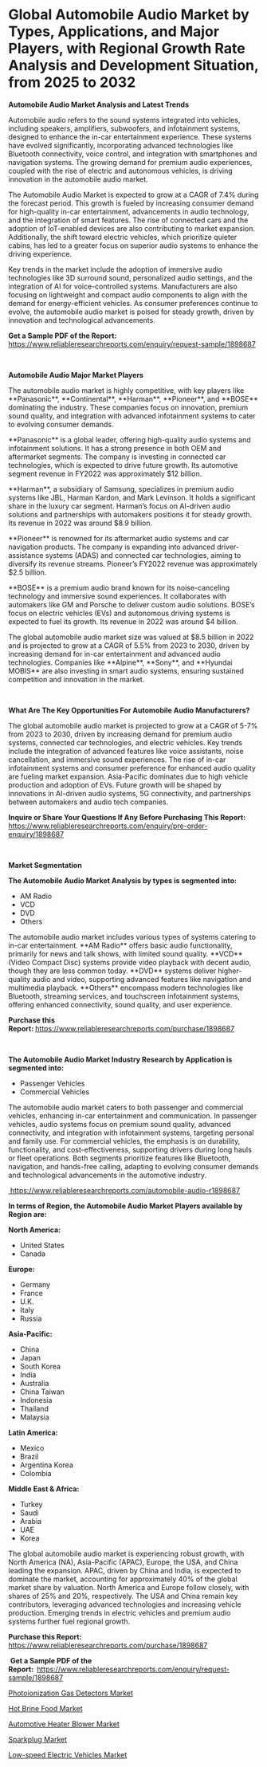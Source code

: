 <p><h1>Global Automobile Audio Market by Types, Applications, and Major Players, with Regional Growth Rate Analysis and Development Situation, from 2025 to 2032</h1></p><p><strong>Automobile Audio Market Analysis and Latest Trends</strong></p>
<p><p>Automobile audio refers to the sound systems integrated into vehicles, including speakers, amplifiers, subwoofers, and infotainment systems, designed to enhance the in-car entertainment experience. These systems have evolved significantly, incorporating advanced technologies like Bluetooth connectivity, voice control, and integration with smartphones and navigation systems. The growing demand for premium audio experiences, coupled with the rise of electric and autonomous vehicles, is driving innovation in the automobile audio market.</p><p>The Automobile Audio Market is expected to grow at a CAGR of 7.4% during the forecast period. This growth is fueled by increasing consumer demand for high-quality in-car entertainment, advancements in audio technology, and the integration of smart features. The rise of connected cars and the adoption of IoT-enabled devices are also contributing to market expansion. Additionally, the shift toward electric vehicles, which prioritize quieter cabins, has led to a greater focus on superior audio systems to enhance the driving experience.</p><p>Key trends in the market include the adoption of immersive audio technologies like 3D surround sound, personalized audio settings, and the integration of AI for voice-controlled systems. Manufacturers are also focusing on lightweight and compact audio components to align with the demand for energy-efficient vehicles. As consumer preferences continue to evolve, the automobile audio market is poised for steady growth, driven by innovation and technological advancements.</p></p>
<p><strong>Get a Sample PDF of the Report:&nbsp;</strong> <a href="https://www.reliableresearchreports.com/enquiry/request-sample/1898687?utm_campaign=12&utm_medium=2&utm_source=Github&utm_content=ia&utm_term=21012025&utm_id=automobile-audio">https://www.reliableresearchreports.com/enquiry/request-sample/1898687</a></p>
<p>&nbsp;</p>
<p><strong>Automobile Audio Major Market Players</strong></p>
<p><p>The automobile audio market is highly competitive, with key players like **Panasonic**, **Continental**, **Harman**, **Pioneer**, and **BOSE** dominating the industry. These companies focus on innovation, premium sound quality, and integration with advanced infotainment systems to cater to evolving consumer demands.</p><p>**Panasonic** is a global leader, offering high-quality audio systems and infotainment solutions. It has a strong presence in both OEM and aftermarket segments. The company is investing in connected car technologies, which is expected to drive future growth. Its automotive segment revenue in FY2022 was approximately $12 billion.</p><p>**Harman**, a subsidiary of Samsung, specializes in premium audio systems like JBL, Harman Kardon, and Mark Levinson. It holds a significant share in the luxury car segment. Harman’s focus on AI-driven audio solutions and partnerships with automakers positions it for steady growth. Its revenue in 2022 was around $8.9 billion.</p><p>**Pioneer** is renowned for its aftermarket audio systems and car navigation products. The company is expanding into advanced driver-assistance systems (ADAS) and connected car technologies, aiming to diversify its revenue streams. Pioneer’s FY2022 revenue was approximately $2.5 billion.</p><p>**BOSE** is a premium audio brand known for its noise-canceling technology and immersive sound experiences. It collaborates with automakers like GM and Porsche to deliver custom audio solutions. BOSE’s focus on electric vehicles (EVs) and autonomous driving systems is expected to fuel its growth. Its revenue in 2022 was around $4 billion.</p><p>The global automobile audio market size was valued at $8.5 billion in 2022 and is projected to grow at a CAGR of 5.5% from 2023 to 2030, driven by increasing demand for in-car entertainment and advanced audio technologies. Companies like **Alpine**, **Sony**, and **Hyundai MOBIS** are also investing in smart audio systems, ensuring sustained competition and innovation in the market.</p></p>
<p>&nbsp;</p>
<p><strong>What Are The Key Opportunities For Automobile Audio Manufacturers?</strong></p>
<p><p>The global automobile audio market is projected to grow at a CAGR of 5-7% from 2023 to 2030, driven by increasing demand for premium audio systems, connected car technologies, and electric vehicles. Key trends include the integration of advanced features like voice assistants, noise cancellation, and immersive sound experiences. The rise of in-car infotainment systems and consumer preference for enhanced audio quality are fueling market expansion. Asia-Pacific dominates due to high vehicle production and adoption of EVs. Future growth will be shaped by innovations in AI-driven audio systems, 5G connectivity, and partnerships between automakers and audio tech companies.</p></p>
<p><strong>Inquire or Share Your Questions If Any Before Purchasing This Report:</strong> <a href="https://www.reliableresearchreports.com/enquiry/pre-order-enquiry/1898687?utm_campaign=12&utm_medium=2&utm_source=Github&utm_content=ia&utm_term=21012025&utm_id=automobile-audio">https://www.reliableresearchreports.com/enquiry/pre-order-enquiry/1898687</a></p>
<p>&nbsp;</p>
<p><strong>Market Segmentation</strong></p>
<p><strong>The Automobile Audio Market Analysis by types is segmented into:</strong></p>
<p><ul><li>AM Radio</li><li>VCD</li><li>DVD</li><li>Others</li></ul></p>
<p><p>The automobile audio market includes various types of systems catering to in-car entertainment. **AM Radio** offers basic audio functionality, primarily for news and talk shows, with limited sound quality. **VCD** (Video Compact Disc) systems provide video playback with decent audio, though they are less common today. **DVD** systems deliver higher-quality audio and video, supporting advanced features like navigation and multimedia playback. **Others** encompass modern technologies like Bluetooth, streaming services, and touchscreen infotainment systems, offering enhanced connectivity, sound quality, and user experience.</p></p>
<p><strong>Purchase this Report:&nbsp;</strong><a href="https://www.reliableresearchreports.com/purchase/1898687?utm_campaign=12&utm_medium=2&utm_source=Github&utm_content=ia&utm_term=21012025&utm_id=automobile-audio">https://www.reliableresearchreports.com/purchase/1898687</a></p>
<p>&nbsp;</p>
<p><strong>The Automobile Audio Market Industry Research by Application is segmented into:</strong></p>
<p><ul><li>Passenger Vehicles</li><li>Commercial Vehicles</li></ul></p>
<p><p>The automobile audio market caters to both passenger and commercial vehicles, enhancing in-car entertainment and communication. In passenger vehicles, audio systems focus on premium sound quality, advanced connectivity, and integration with infotainment systems, targeting personal and family use. For commercial vehicles, the emphasis is on durability, functionality, and cost-effectiveness, supporting drivers during long hauls or fleet operations. Both segments prioritize features like Bluetooth, navigation, and hands-free calling, adapting to evolving consumer demands and technological advancements in the automotive industry.</p></p>
<p><a href="https://www.reliableresearchreports.com/automobile-audio-r1898687?utm_campaign=12&utm_medium=2&utm_source=Github&utm_content=ia&utm_term=21012025&utm_id=automobile-audio">&nbsp;https://www.reliableresearchreports.com/automobile-audio-r1898687</a></p>
<p><strong>In terms of Region, the Automobile Audio Market Players available by Region are:</strong></p>
<p>
    <p> <strong> North America: </strong>
        <ul>
            <li>United States</li>
            <li>Canada</li>
        </ul>
        </p> 
    <p> <strong> Europe: </strong>
        <ul>
            <li>Germany</li>
            <li>France</li>
            <li>U.K.</li>
            <li>Italy</li>
            <li>Russia</li>
        </ul>
        </p> 
    <p> <strong> Asia-Pacific: </strong>
        <ul>
            <li>China</li>
            <li>Japan</li>
            <li>South Korea</li>
            <li>India</li>
            <li>Australia</li>
            <li>China Taiwan</li>
            <li>Indonesia</li>
            <li>Thailand</li>
            <li>Malaysia</li>
        </ul>
        </p> 
    <p> <strong> Latin America: </strong>
        <ul>
            <li>Mexico</li>
            <li>Brazil</li>
            <li>Argentina Korea</li>
            <li>Colombia</li>
        </ul>
        </p> 
    <p> <strong> Middle East & Africa: </strong>
        <ul>
            <li>Turkey</li>
            <li>Saudi</li>
            <li>Arabia</li>
            <li>UAE</li>
            <li>Korea</li>
        </ul>
    </p>
    </p>
<p><p>The global automobile audio market is experiencing robust growth, with North America (NA), Asia-Pacific (APAC), Europe, the USA, and China leading the expansion. APAC, driven by China and India, is expected to dominate the market, accounting for approximately 40% of the global market share by valuation. North America and Europe follow closely, with shares of 25% and 20%, respectively. The USA and China remain key contributors, leveraging advanced technologies and increasing vehicle production. Emerging trends in electric vehicles and premium audio systems further fuel regional growth.</p></p>
<p><strong>Purchase this Report: </strong><a href="https://www.reliableresearchreports.com/purchase/1898687?utm_campaign=12&utm_medium=2&utm_source=Github&utm_content=ia&utm_term=21012025&utm_id=automobile-audio">https://www.reliableresearchreports.com/purchase/1898687</a></p>
<p>&nbsp;<strong>Get a Sample PDF of the Report:&nbsp;&nbsp;</strong><a href="https://www.reliableresearchreports.com/enquiry/request-sample/1898687?utm_campaign=12&utm_medium=2&utm_source=Github&utm_content=ia&utm_term=21012025&utm_id=automobile-audio">https://www.reliableresearchreports.com/enquiry/request-sample/1898687</a></p>
<p><strong></strong></p>
<p><p><a href="https://www.linkedin.com/pulse/growth-opportunities-photoionization-gas-detectors-market-wsoof?utm_campaign=12&utm_medium=2&utm_source=Github&utm_content=ia&utm_term=21012025&utm_id=automobile-audio">Photoionization Gas Detectors Market</a></p><p><a href="https://www.linkedin.com/pulse/from-2025-2032-industryrevenue-generation-current-kkanc?utm_campaign=12&utm_medium=2&utm_source=Github&utm_content=ia&utm_term=21012025&utm_id=automobile-audio">Hot Brine Food Market</a></p><p><a href="https://github.com/GenaGaines34/Market-Research-Report-List-1/blob/main/automotive-heater-blower-market.md?utm_campaign=12&utm_medium=2&utm_source=Github&utm_content=ia&utm_term=21012025&utm_id=automobile-audio">Automotive Heater Blower Market</a></p><p><a href="https://github.com/JakirUddin511/Market-Research-Report-List-1/blob/main/sparkplug-market.md?utm_campaign=12&utm_medium=2&utm_source=Github&utm_content=ia&utm_term=21012025&utm_id=automobile-audio">Sparkplug Market</a></p><p><a href="https://www.linkedin.com/pulse/low-speed-electric-vehicles-market-trend-analysis-highlights-8vhzf?utm_campaign=12&utm_medium=2&utm_source=Github&utm_content=ia&utm_term=21012025&utm_id=automobile-audio">Low-speed Electric Vehicles Market</a></p></p>